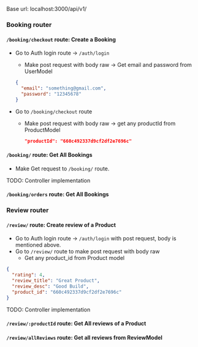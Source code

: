 Base url: localhost:3000/api/v1/

### Booking router

#### `/booking/checkout` route: Create a Booking

- Go to Auth login route -> `/auth/login`
  - Make post request with body raw -> Get email and password from UserModel
  ```json
  {
    "email": "something@gmail.com",
    "password": "12345678"
  }
  ```
- Go to `/booking/checkout` route

  - Make post request with body raw -> get any productId from ProductModel

    ```json
    "productId": "660c492337d9cf2df2e7696c"
    ```

#### `/booking/` route: Get All Bookings

- Make Get request to `/booking/` route.

TODO: Controller implementation

#### `/booking/orders` route: Get All Bookings

### Review router

#### `/review/` route: Create review of a Product

- Go to Auth login route -> `/auth/login` with post request, body is mentioned above.
- Go to `/review/` route to make post request with body raw
  - Get any product_id from Product model

```json
{
  "rating": 4,
  "review_title": "Great Product",
  "review_desc": "Good Build",
  "product_id": "660c492337d9cf2df2e7696c"
}
```

TODO: Controller implementation

#### `/review/:productId` route: Get All reviews of a Product

#### `/review/allReviews` route: Get all reviews from ReviewModel
